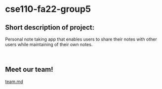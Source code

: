 # cse110-fa22-group5
## Short description of project: 
Personal note taking app that enables users to share their notes with other users while maintaining of their own notes.

<br> 

## Meet our team!
[team.md](admin/team.md)

